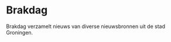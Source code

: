 # Brakdag

Brakdag verzamelt nieuws van diverse nieuwsbronnen uit de stad Groningen.

<!-- ### De Brakdag API

Artikelen en bronnen staan opgeslagen in een database, welke wordt onsloten via een aantal endpoints. Er is bijvoorbeeld een endpoint om 
artikelen op te halen voor een bepaalde datum of een endpoint om alle bronnen die Brakdag kent te tonen. Ook via de API worden er
nieuwe artikelen of bronnen toegevoegd.

Beschikbare endpoints zijn: 
* GET - Nieuws van vandaag (/items)
* GET - Nieuws van een specifieke dag (/items/{dd-mm-yy})
* GET - Statistieken van nieuws en bronnen (/items/statistieken)
* GET - Alle bronnen (/bronnen)
* POST - Nieuwsartikel toevoegen (/item)
* POST - Bron toevoegen (/bron)

Gewenste endpoints zijn:
* GET - Nieuws binnen een datumbereik (/items/?van={dd-mm-yyyy}&tot={dd-mm-yyyy})
* GET - Nieuws op basis van zoekterm (/items/?zoek={zoekterm})

Deze API is opgezet met het microframework Flask, geschreven in Python.

### De Brakdag nieuws-parser

Om artikelen toe te voegen aan de database draait er een script op door de verschillende RSS-feeds heen te itereren. Uit deze RSS-feeds
worden de items gevist en naar de API gestuurd. Zo wordt Brakdag continu voorzien van nieuwe artikelen.

Deze parser is geschreven in Python.

### De Brakdag front-end

De artikelen die ontsloten worden via de API plaatsen we in een leesbare en vriendelijke manier op de Brakdag website. Dit is
wat de gebruiker uiteindelijk te zien krijgt.

De front-end is opgezet met de Javascriptbibliotheek React. -->
